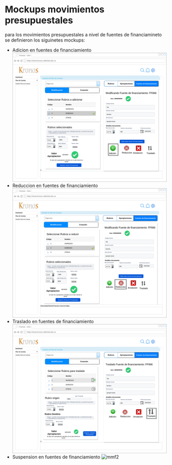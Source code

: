 # Mockups movimientos presupuestales
para los movimientos presupuestales a nivel de fuentes de financiamineto se definieron los siguinetes mockups:
- Adicion en fuentes de financiamiento
![mmf1](mockups/ModificacionFuentesAdicion.png)
- Reduccion en fuentes de financiamiento
![mmf3](mockups/ModificacionFuentesReduccion.png)
- Traslado en fuentes de financiamiento
![mmf4](mockups/ModificacionFuentesTraslado.png)
- Suspension en fuentes de financiamiento
![mmf2](mockups/ModificacionFuentesSuspension.png)